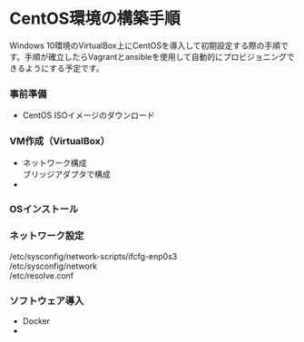 # CentOS環境の構築手順
Windows 10環境のVirtualBox上にCentOSを導入して初期設定する際の手順です。手順が確立したらVagrantとansibleを使用して自動的にプロビジョニングできるようにする予定です。

### 事前準備
- CentOS ISOイメージのダウンロード  

### VM作成（VirtualBox）
- ネットワーク構成  
ブリッジアダプタで構成
- 

### OSインストール


### ネットワーク設定
/etc/sysconfig/network-scripts/ifcfg-enp0s3  
/etc/sysconfig/network  
/etc/resolve.conf  

### ソフトウェア導入
- Docker
- 
